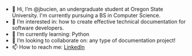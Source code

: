 - 👋 Hi, I’m @jbucien, an undergraduate student at Oregon State University. I'm currently pursuing a BS in Computer Science.
- 👀 I’m interested in: how to create effective technical documentation for software developers.
- 🌱 I’m currently learning: Python
- 💞️ I’m looking to collaborate on: any type of documentation project!
- 📫 How to reach me: [LinkedIn](https://www.linkedin.com/in/jennabucien/)

<!---
jbucien/jbucien is a ✨ special ✨ repository because its `README.md` (this file) appears on your GitHub profile.
You can click the Preview link to take a look at your changes.
--->
